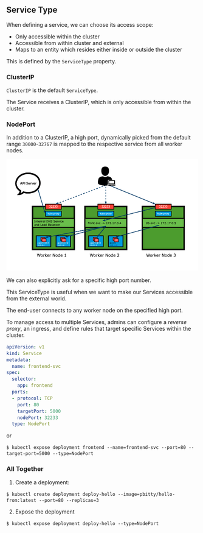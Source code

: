 ## Service Type

When defining a service, we can choose its access scope:

- Only accessible within the cluster
- Accessible from within cluster and external
- Maps to an entity which resides either inside or outside the cluster

This is defined by the `ServiceType` property.

### ClusterIP

`ClusterIP` is the default `ServiceType`.

The Service receives a ClusterIP, which is only accessible from within the cluster.

### NodePort

In addition to a ClusterIP, a high port, dynamically picked from the default range `30000`-`32767` is mapped to the respective service from all worker nodes.

![NodePort Mapping](../imgs/kb_node_port.png)

We can also explicitly ask for a specific high port number.

This ServiceType is useful when we want to make our Services accessible from the external world.

The end-user connects to any worker node on the specified high port.

To manage access to multiple Services, admins can configure a _reverse proxy_, an ingress, and define rules that target specific Services within the cluster.

```yaml
apiVersion: v1
kind: Service
metadata:
  name: frontend-svc
spec:
  selector:
    app: frontend
  ports:
  - protocol: TCP
    port: 80
    targetPort: 5000
    nodePort: 32233
  type: NodePort
```

or

```
$ kubectl expose deployment frontend --name=frontend-svc --port=80 --target-port=5000 --type=NodePort
```

### All Together

1. Create a deployment:

```
$ kubectl create deployment deploy-hello --image=pbitty/hello-from:latest --port=80 --replicas=3
```

2. Expose the deployment

```
$ kubectl expose deployment deploy-hello --type=NodePort
```